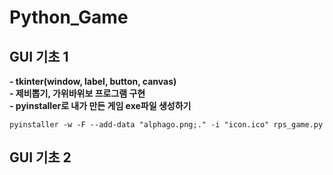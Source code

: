 # Python_Game

## GUI 기초 1
**- tkinter(window, label, button, canvas)**    
**- 제비뽑기, 가위바위보 프로그램 구현**  
**- pyinstaller로 내가 만든 게임 exe파일 생성하기**  
```
pyinstaller -w -F --add-data "alphago.png;." -i "icon.ico" rps_game.py
```    


## GUI 기초 2


